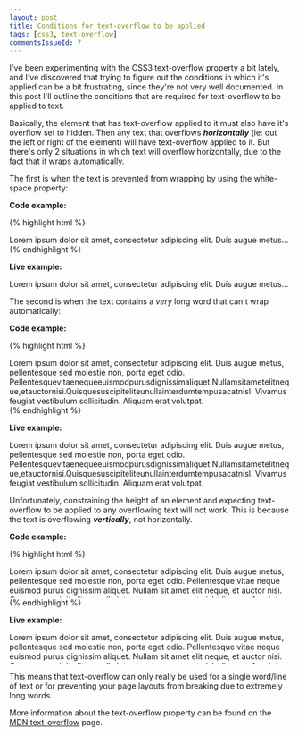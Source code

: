 ```yaml
---
layout: post
title: Conditions for text-overflow to be applied
tags: [css3, text-overflow]
commentsIssueId: 7
---
```


I've been experimenting with the CSS3 text-overflow property a bit lately, and I've discovered that trying to figure out the conditions in which it's applied can be a bit frustrating, since they're not very well documented. In this post I'll outline the conditions that are required for text-overflow to be applied to text.

Basically, the element that has text-overflow applied to it must also have it's overflow set to hidden. Then any text that overflows **_horizontally_** (ie: out the left or right of the element) will have text-overflow applied to it. But there's only 2 situations in which text will overflow horizontally, due to the fact that it wraps automatically.


The first is when the text is prevented from wrapping by using the white-space property:

**Code example:**

{% highlight html %}
<div style="overflow: hidden; text-overflow: ellipsis; white-space: nowrap;">
    Lorem ipsum dolor sit amet, consectetur adipiscing elit. Duis augue metus, pellentesque sed molestie non, porta eget odio. Pellentesque vitae neque euismod purus dignissim aliquet. Nullam sit amet elit neque, et auctor nisi. Quisque suscipit elit eu nulla interdum tempus ac at nisl. Vivamus feugiat vestibulum sollicitudin. Aliquam erat volutpat.
</div>
{% endhighlight %}

**Live example:**

<div style="overflow: hidden; text-overflow: ellipsis; white-space: nowrap;" class="well">
    Lorem ipsum dolor sit amet, consectetur adipiscing elit. Duis augue metus, pellentesque sed molestie non, porta eget odio. Pellentesque vitae neque euismod purus dignissim aliquet. Nullam sit amet elit neque, et auctor nisi. Quisque suscipit elit eu nulla interdum tempus ac at nisl. Vivamus feugiat vestibulum sollicitudin. Aliquam erat volutpat.
</div>


The second is when the text contains a *very* long word that can't wrap automatically:

**Code example:**

{% highlight html %}
<div style="overflow: hidden; text-overflow: ellipsis;">
    Lorem ipsum dolor sit amet, consectetur adipiscing elit. Duis augue metus, pellentesque sed molestie non, porta eget odio. Pellentesquevitaenequeeuismodpurusdignissimaliquet.Nullamsitametelitneque,etauctornisi.Quisquesuscipiteliteunullainterdumtempusacatnisl. Vivamus feugiat vestibulum sollicitudin. Aliquam erat volutpat.
</div>
{% endhighlight %}

**Live example:**

<div style="overflow: hidden; text-overflow: ellipsis;" class="well">
    Lorem ipsum dolor sit amet, consectetur adipiscing elit. Duis augue metus, pellentesque sed molestie non, porta eget odio. Pellentesquevitaenequeeuismodpurusdignissimaliquet.Nullamsitametelitneque,etauctornisi.Quisquesuscipiteliteunullainterdumtempusacatnisl. Vivamus feugiat vestibulum sollicitudin. Aliquam erat volutpat.
</div>


Unfortunately, constraining the height of an element and expecting text-overflow to be applied to any overflowing text will not work. This is because the text is overflowing **_vertically_**, not horizontally.

**Code example:**

{% highlight html %}
<div style="overflow: hidden; text-overflow: ellipsis; height: 4em;">
    Lorem ipsum dolor sit amet, consectetur adipiscing elit. Duis augue metus, pellentesque sed molestie non, porta eget odio. Pellentesque vitae neque euismod purus dignissim aliquet. Nullam sit amet elit neque, et auctor nisi. Quisque suscipit elit eu nulla interdum tempus ac at nisl. Vivamus feugiat vestibulum sollicitudin. Aliquam erat volutpat.
</div>
{% endhighlight %}

**Live example:**

<div style="overflow: hidden; text-overflow: ellipsis; height: 4em;" class="well">
    Lorem ipsum dolor sit amet, consectetur adipiscing elit. Duis augue metus, pellentesque sed molestie non, porta eget odio. Pellentesque vitae neque euismod purus dignissim aliquet. Nullam sit amet elit neque, et auctor nisi. Quisque suscipit elit eu nulla interdum tempus ac at nisl. Vivamus feugiat vestibulum sollicitudin. Aliquam erat volutpat.
</div>


This means that text-overflow can only really be used for a single word/line of text or for preventing your page layouts from breaking due to extremely long words.

More information about the text-overflow property can be found on the [MDN text-overflow][] page.

[MDN text-overflow]: https://developer.mozilla.org/en/CSS/text-overflow
